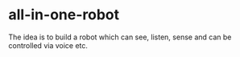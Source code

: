 # all-in-one-robot
The idea is to build a robot which can see, listen, sense and can be controlled via voice etc.
